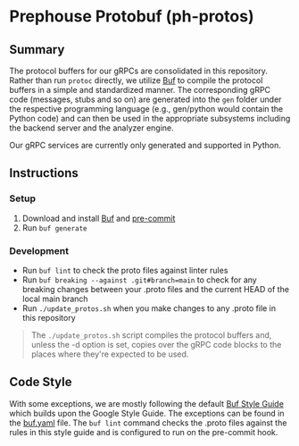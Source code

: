# Prephouse Protobuf (ph-protos)

## Summary

The protocol buffers for our gRPCs are consolidated in this repository. Rather than run `protoc` directly,
we utilize [Buf][buf] to compile the protocol buffers in a simple and standardized manner. The corresponding
gRPC code (messages, stubs and so on) are generated into the `gen` folder under the respective programming language
(e.g., gen/python would contain the Python code) and can then be used in the appropriate subsystems including the
backend server and the analyzer engine.

Our gRPC services are currently only generated and supported in Python.

## Instructions

### Setup

1. Download and install [Buf][buf] and [pre-commit][pre-commit]
3. Run `buf generate`

### Development

- Run `buf lint` to check the proto files against linter rules
- Run `buf breaking --against .git#branch=main` to check for any breaking changes between your .proto
  files and the current HEAD of the local main branch
- Run `./update_protos.sh` when you make changes to any .proto file in this repository

> The `./update_protos.sh` script compiles the protocol buffers and, unless the -d option is set, copies over the
> gRPC code blocks to the places where they're expected to be used.

[buf]: https://docs.buf.build/installation
[pre-commit]: https://pre-commit.com/

## Code Style

With some exceptions, we are mostly following the default [Buf Style Guide][style-guide] which builds upon the Google
Style Guide. The exceptions can be found in the [buf.yaml](buf.yaml) file. The `buf lint` command checks the .proto
files against the rules in this style guide and is configured to run on the pre-commit hook.

[style-guide]: https://docs.buf.build/best-practices/style-guide

